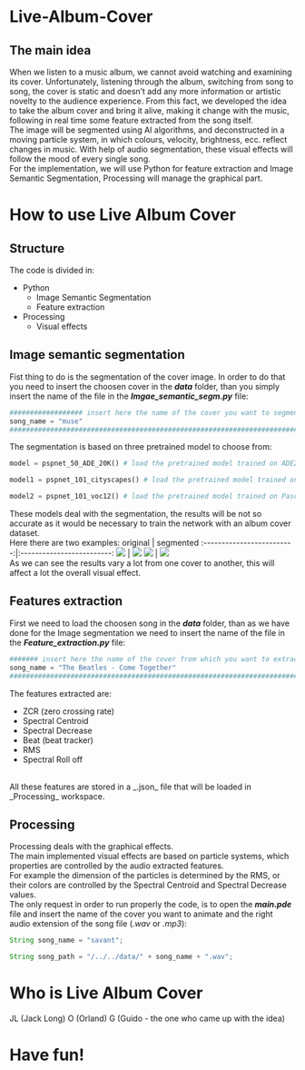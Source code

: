 # Live-Album-Cover
## The main idea 
When we listen to a music album, we cannot avoid watching and examining its cover.
Unfortunately, listening through the album, switching from song to song, the cover is static and doesn’t add any more information or artistic novelty to the audience experience. From this fact, we developed the idea to take the album cover and bring it alive, making it change with the music, following in real time some feature extracted from the song itself. </br>
The image will be segmented using AI algorithms, and deconstructed in a moving particle system, in which colours, velocity, brightness, ecc. reflect changes in music.
With help of audio segmentation, these visual effects will follow the mood of every single song.</br>
For the implementation, we will use Python for feature extraction and Image Semantic Segmentation, Processing will manage the graphical part.

# How to use Live Album Cover 
## Structure 
The code is divided in:
* Python 
  * Image Semantic Segmentation
  * Feature extraction
* Processing
  * Visual effects

## Image semantic segmentation
Fist thing to do is the segmentation of the cover image. In order to do that you need to insert the choosen cover in the ***data*** folder, than you simply insert the name of the file in the ***Imgae_semantic_segm.py*** file: </br>
~~~python
################## insert here the name of the cover you want to segment #############
song_name = "muse"
######################################################################################
~~~
The segmentation is based on three pretrained model to choose from:
~~~python
model = pspnet_50_ADE_20K() # load the pretrained model trained on ADE20k dataset

model1 = pspnet_101_cityscapes() # load the pretrained model trained on Cityscapes dataset

model2 = pspnet_101_voc12() # load the pretrained model trained on Pascal VOC 2012 dataset
~~~ 
These models deal with the segmentation, the results will be not so accurate as it would be necessary to train the network with an album cover dataset.</br>
Here there are two examples: 
original          |  segmented
:-------------------------:|:-------------------------:
![](/Readme_images/original1.jpg)  |  ![](/Readme_images/segmented1.png)
![](/Readme_images/original2.jpg)  |  ![](/Readme_images/segmented2.png)
</br>
As we can see the results vary a lot from one cover to another, this will affect a lot the overall visual effect.

## Features extraction
First we need to load the choosen song in the ***data*** folder, than as we have done for the Image segmentation we need to insert the name of the file in the ***Feature_extraction.py*** file: </br>
~~~python
####### insert here the name of the cover from which you want to extract the features #######
song_name = "The Beatles - Come Together"
#############################################################################################
~~~
The features extracted are:
* ZCR (zero crossing rate)
* Spectral Centroid
* Spectral Decrease
* Beat (beat tracker)
* RMS
* Spectral Roll off
</br>
All these features are stored in a _.json_ file that will be loaded in _Processing_ workspace.

## Processing 
Processing deals with the graphical effects. </br>
The main implemented visual effects are based on particle systems, which properties are controlled by the audio extracted features. </br>
For example the dimension of the particles is determined by the RMS, or their colors are controlled by the Spectral Centroid and Spectral Decrease values. </br>
The only request in order to run properly the code, is to open the ***main.pde*** file and insert the name of the cover you want to animate and the right audio extension of the song file (*.wav* or *.mp3*):
~~~java
String song_name = "savant";

String song_path = "/../../data/" + song_name + ".wav";
~~~
# Who is Live Album Cover
JL (Jack Long)
O (Orland)
G (Guido - the one who came up with the idea)
# Have fun!
